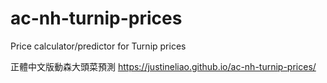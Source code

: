 # ac-nh-turnip-prices
Price calculator/predictor for Turnip prices

正體中文版動森大頭菜預測
https://justineliao.github.io/ac-nh-turnip-prices/

